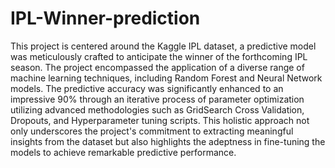 # IPL-Winner-prediction

This project is centered around the Kaggle IPL dataset, a predictive model was meticulously crafted to anticipate the winner of the forthcoming IPL season. The project encompassed the application of a diverse range of machine learning techniques, including Random Forest and Neural Network models.
The predictive accuracy was significantly enhanced to an impressive 90% through an iterative process of parameter optimization utilizing advanced methodologies such as GridSearch Cross Validation, Dropouts, and Hyperparameter tuning scripts. This holistic approach not only underscores the project's commitment to extracting meaningful insights from the dataset but also highlights the adeptness in fine-tuning the models to achieve remarkable predictive performance.
